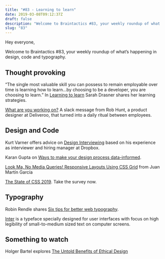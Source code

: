 ```yaml
---
title: "#83 - Learning to learn"
date: 2019-03-08T09:12:37Z
draft: false
description: "Welcome to Braintactics #83, your weekly roundup of what’s happening in design, code and typography."
slug: "83"
---
```


Hey everyone,

Welcome to Braintactics #83, your weekly roundup of what’s happening in design, code and typography.

## Thought provoking

“The single most valuable skill you can possess to remain employable over time is learning how to learn…by choosing to be a developer, you are choosing to learn.” In [Learning to learn](https://css-tricks.com/learning-to-learn/) Sarah Drasner shares her learning strategies.

[What are you working on?](https://medium.com/deliveroo-design/waywo-because-work-doesnt-have-to-be-polished-to-be-shared-2f9e4b9484ff) A slack message from Rob Hunt, a product designer at Deliveroo, that turned into a daily ritual between employees.

## Design and Code

Kurt Varner offers advice on [Design Interviewing](https://uxdesign.cc/design-interviewing-ask-me-anything-6633e8413291) based on his experience as interviewer and hiring manager at Dropbox.

Karan Gupta on [Ways to make your design process data-informed](https://medium.com/dropbox-design/ways-to-make-your-design-process-data-informed-b6f59389ce82).

[Look Ma, No Media Queries! Responsive Layouts Using CSS Grid](https://css-tricks.com/look-ma-no-media-queries-responsive-layouts-using-css-grid/) from Juan Martín García

[The State of CSS 2019](https://stateofcss.com/). Take the survey now.

## Typography

Robin Rendle shares [Six tips for better web typography](https://css-tricks.com/six-tips-for-better-web-typography/).

[Inter](https://github.com/rsms/inter) is a typeface specially designed for user interfaces with focus on high legibility of small-to-medium sized text on computer screens.

## Something to watch

Holger Bartel explores [The Untold Benefits of Ethical Design](https://www.webdirections.org/blog/video-of-the-week-the-untold-benefits-of-ethical-design-holger-bartel/%0A)
